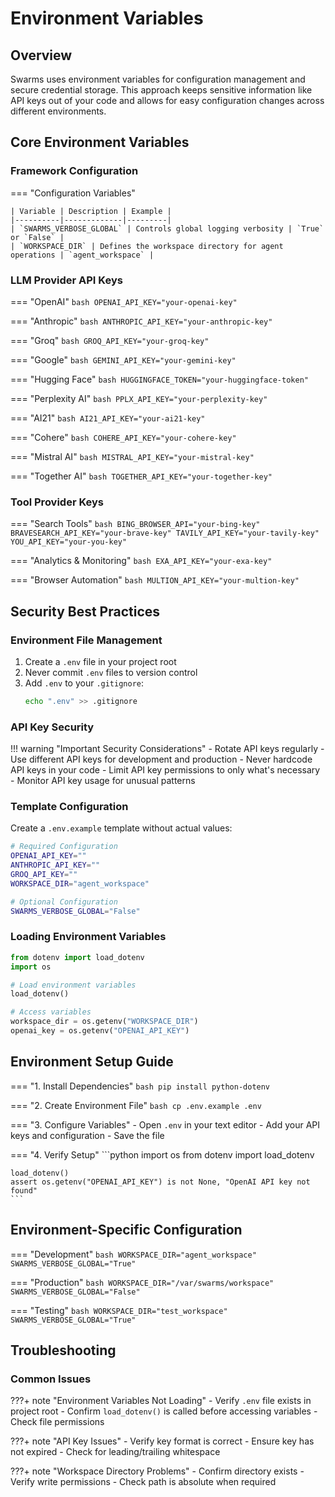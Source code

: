 # Environment Variables

## Overview

Swarms uses environment variables for configuration management and secure credential storage. This approach keeps sensitive information like API keys out of your code and allows for easy configuration changes across different environments.

## Core Environment Variables

### Framework Configuration

=== "Configuration Variables"

    | Variable | Description | Example |
    |----------|-------------|---------|
    | `SWARMS_VERBOSE_GLOBAL` | Controls global logging verbosity | `True` or `False` |
    | `WORKSPACE_DIR` | Defines the workspace directory for agent operations | `agent_workspace` |

### LLM Provider API Keys

=== "OpenAI"
    ```bash
    OPENAI_API_KEY="your-openai-key"
    ```

=== "Anthropic"
    ```bash
    ANTHROPIC_API_KEY="your-anthropic-key"
    ```

=== "Groq"
    ```bash
    GROQ_API_KEY="your-groq-key"
    ```

=== "Google"
    ```bash
    GEMINI_API_KEY="your-gemini-key"
    ```

=== "Hugging Face"
    ```bash
    HUGGINGFACE_TOKEN="your-huggingface-token"
    ```

=== "Perplexity AI"
    ```bash
    PPLX_API_KEY="your-perplexity-key"
    ```

=== "AI21"
    ```bash
    AI21_API_KEY="your-ai21-key"
    ```

=== "Cohere"
    ```bash
    COHERE_API_KEY="your-cohere-key"
    ```

=== "Mistral AI"
    ```bash
    MISTRAL_API_KEY="your-mistral-key"
    ```

=== "Together AI"
    ```bash
    TOGETHER_API_KEY="your-together-key"
    ```

### Tool Provider Keys

=== "Search Tools"
    ```bash
    BING_BROWSER_API="your-bing-key"
    BRAVESEARCH_API_KEY="your-brave-key"
    TAVILY_API_KEY="your-tavily-key"
    YOU_API_KEY="your-you-key"
    ```

=== "Analytics & Monitoring"
    ```bash
    EXA_API_KEY="your-exa-key"
    ```

=== "Browser Automation"
    ```bash
    MULTION_API_KEY="your-multion-key"
    ```

## Security Best Practices

### Environment File Management

1. Create a `.env` file in your project root
2. Never commit `.env` files to version control
3. Add `.env` to your `.gitignore`:
    ```bash
    echo ".env" >> .gitignore
    ```

### API Key Security

!!! warning "Important Security Considerations"
    - Rotate API keys regularly
    - Use different API keys for development and production
    - Never hardcode API keys in your code
    - Limit API key permissions to only what's necessary
    - Monitor API key usage for unusual patterns

### Template Configuration

Create a `.env.example` template without actual values:

```bash
# Required Configuration
OPENAI_API_KEY=""
ANTHROPIC_API_KEY=""
GROQ_API_KEY=""
WORKSPACE_DIR="agent_workspace"

# Optional Configuration
SWARMS_VERBOSE_GLOBAL="False"
```

### Loading Environment Variables

```python
from dotenv import load_dotenv
import os

# Load environment variables
load_dotenv()

# Access variables
workspace_dir = os.getenv("WORKSPACE_DIR")
openai_key = os.getenv("OPENAI_API_KEY")
```

## Environment Setup Guide

=== "1. Install Dependencies"
    ```bash
    pip install python-dotenv
    ```

=== "2. Create Environment File"
    ```bash
    cp .env.example .env
    ```

=== "3. Configure Variables"
    - Open `.env` in your text editor
    - Add your API keys and configuration
    - Save the file

=== "4. Verify Setup"
    ```python
    import os
    from dotenv import load_dotenv

    load_dotenv()
    assert os.getenv("OPENAI_API_KEY") is not None, "OpenAI API key not found"
    ```

## Environment-Specific Configuration

=== "Development"
    ```bash
    WORKSPACE_DIR="agent_workspace"
    SWARMS_VERBOSE_GLOBAL="True"
    ```

=== "Production"
    ```bash
    WORKSPACE_DIR="/var/swarms/workspace"
    SWARMS_VERBOSE_GLOBAL="False"
    ```

=== "Testing"
    ```bash
    WORKSPACE_DIR="test_workspace"
    SWARMS_VERBOSE_GLOBAL="True"
    ```

## Troubleshooting

### Common Issues

???+ note "Environment Variables Not Loading"
    - Verify `.env` file exists in project root
    - Confirm `load_dotenv()` is called before accessing variables
    - Check file permissions

???+ note "API Key Issues"
    - Verify key format is correct
    - Ensure key has not expired
    - Check for leading/trailing whitespace

???+ note "Workspace Directory Problems"
    - Confirm directory exists
    - Verify write permissions
    - Check path is absolute when required
